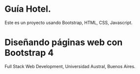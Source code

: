 # Guía Hotel.

Este es un proyecto usando Bootstrap, HTML, CSS, Javascript.

# Diseñando páginas web con Bootstrap 4

Full Stack Web Development, Universidad Austral, Buenos Aires.